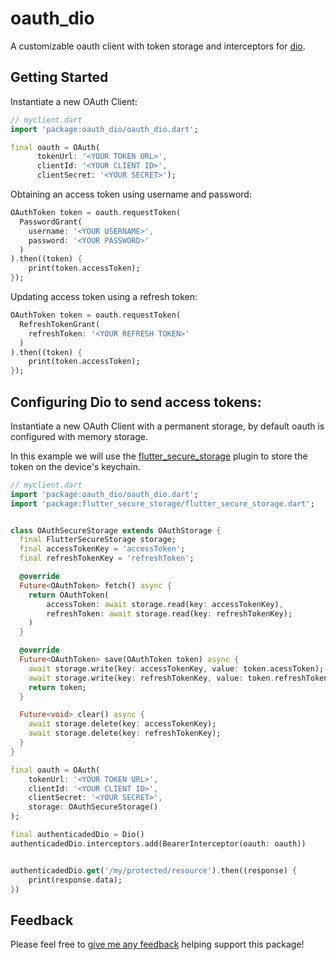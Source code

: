 # oauth_dio

A customizable oauth client with token storage and interceptors for [dio](https://pub.dev/packages/dio).

## Getting Started

Instantiate a new OAuth Client:

```dart
// myclient.dart
import 'package:oauth_dio/oauth_dio.dart';

final oauth = OAuth(
      tokenUrl: '<YOUR TOKEN URL>',
      clientId: '<YOUR CLIENT ID>',
      clientSecret: '<YOUR SECRET>');
```

Obtaining an access token using username and password:

```dart
OAuthToken token = oauth.requestToken(
  PasswordGrant(
    username: '<YOUR USERNAME>',
    password: '<YOUR PASSWORD>'
  )
).then((token) {
    print(token.accessToken);
});
```

Updating access token using a refresh token:

```dart
OAuthToken token = oauth.requestToken(
  RefreshTokenGrant(
    refreshToken: '<YOUR REFRESH TOKEN>'
  )
).then((token) {
    print(token.accessToken);
});
```

## Configuring Dio to send access tokens:
Instantiate a new OAuth Client with  a permanent storage, by default oauth is configured with memory storage.

In this example we will use the [flutter_secure_storage](https://pub.dev/packages/flutter_secure_storage) plugin to store the token on the device's keychain.

```dart
// myclient.dart
import 'package:oauth_dio/oauth_dio.dart';
import 'package:flutter_secure_storage/flutter_secure_storage.dart';


class OAuthSecureStorage extends OAuthStorage {
  final FlutterSecureStorage storage;
  final accessTokenKey = 'accessToken';
  final refreshTokenKey = 'refreshToken';

  @override
  Future<OAuthToken> fetch() async {
    return OAuthToken(
        accessToken: await storage.read(key: accessTokenKey),
        refreshToken: await storage.read(key: refreshTokenKey);
    )
  }

  @override
  Future<OAuthToken> save(OAuthToken token) async {
    await storage.write(key: accessTokenKey, value: token.acessToken);
    await storage.write(key: refreshTokenKey, value: token.refreshToken);
    return token;
  }

  Future<void> clear() async {
    await storage.delete(key: accessTokenKey);
    await storage.delete(key: refreshTokenKey);
  }
}

final oauth = OAuth(
    tokenUrl: '<YOUR TOKEN URL>',
    clientId: '<YOUR CLIENT ID>',
    clientSecret: '<YOUR SECRET>',
    storage: OAuthSecureStorage()
);

final authenticadedDio = Dio()
authenticadedDio.interceptors.add(BearerInterceptor(oauth: oauth))


authenticadedDio.get('/my/protected/resource').then((response) {
    print(response.data);
})
```

## Feedback
Please feel free to [give me any feedback](https://github.com/salomaosnff/oauth_dio/issues) helping support this package!